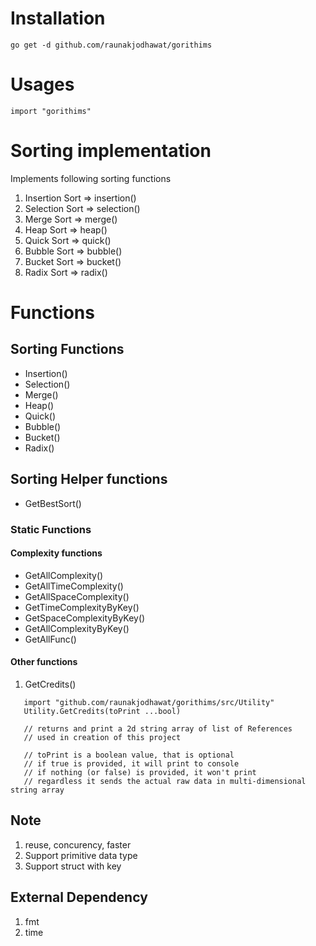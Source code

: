 # Installation
```
go get -d github.com/raunakjodhawat/gorithims
```

# Usages
```
import "gorithims"
```
   
# Sorting implementation
Implements following sorting functions
1. Insertion Sort => insertion()
2. Selection Sort => selection()
3. Merge Sort => merge()
4. Heap Sort => heap()
5. Quick Sort => quick()
6. Bubble Sort => bubble()
7. Bucket Sort => bucket()
8. Radix Sort => radix()

# Functions
## Sorting Functions
- Insertion()
- Selection()
- Merge()
- Heap()
- Quick()
- Bubble()
- Bucket()
- Radix()

## Sorting Helper functions
- GetBestSort()

### Static Functions
#### Complexity functions
- GetAllComplexity()
- GetAllTimeComplexity()
- GetAllSpaceComplexity()
- GetTimeComplexityByKey()
- GetSpaceComplexityByKey()
- GetAllComplexityByKey()
- GetAllFunc()
#### Other functions
1. GetCredits()
 ```
    import "github.com/raunakjodhawat/gorithims/src/Utility"
    Utility.GetCredits(toPrint ...bool)
    
    // returns and print a 2d string array of list of References
    // used in creation of this project

    // toPrint is a boolean value, that is optional
    // if true is provided, it will print to console
    // if nothing (or false) is provided, it won't print
    // regardless it sends the actual raw data in multi-dimensional string array

  ```

## Note
1. reuse, concurency, faster
2. Support primitive data type
3. Support struct with key

## External Dependency
1. fmt
2. time